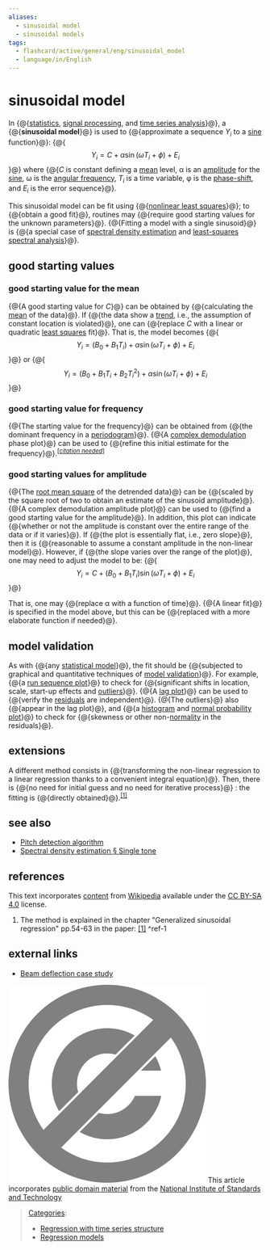 ```yaml
---
aliases:
  - sinusoidal model
  - sinusoidal models
tags:
  - flashcard/active/general/eng/sinusoidal_model
  - language/in/English
---
```


# sinusoidal model

<!-- | ![](../../archives/Wikimedia%20Commons/Question%20book-new.svg) | This article __needs additional citations for [verification](https://en.wikipedia.org/wiki/Wikipedia:Verifiability)__. Please help [improve this article](https://en.wikipedia.org/wiki/Special:EditPage/Sinusoidal%20model) by [adding citations to reliable sources](https://en.wikipedia.org/wiki/Help:Referencing%20for%20beginners). Unsourced material may be challenged and removed._Find sources:_ ["Sinusoidal model"](https://www.google.com/search?as_eq=wikipedia&q=%22Sinusoidal+model%22) – [news](https://www.google.com/search?tbm=nws&q=%22Sinusoidal+model%22+-wikipedia&tbs=ar:1) __·__ [newspapers](https://www.google.com/search?&q=%22Sinusoidal+model%22&tbs=bkt:s&tbm=bks) __·__ [books](https://www.google.com/search?tbs=bks:1&q=%22Sinusoidal+model%22+-wikipedia) __·__ [scholar](https://scholar.google.com/scholar?q=%22Sinusoidal+model%22) __·__ [JSTOR](https://www.jstor.org/action/doBasicSearch?Query=%22Sinusoidal+model%22&acc=on&wc=on) _\(February 2008\)__\([Learn how and when to remove this message](https://en.wikipedia.org/wiki/Help:Maintenance%20template%20removal)\)_ | -->

In {@{[statistics](statistics.md), [signal processing](signal%20processing.md), and [time series analysis](time%20series%20analysis.md)}@}, a {@{__sinusoidal model__}@} is used to {@{approximate a sequence _Y<sub>i</sub>_ to a [sine](sine.md) function}@}: {@{$$Y_{i}=C+\alpha \sin(\omega T_{i}+\phi )+E_{i}$$}@} where {@{_C_ is constant defining a [mean](mean.md) level, α is an [amplitude](amplitude.md) for the [sine](sine.md), ω is the [angular frequency](angular%20frequency.md), _T<sub>i</sub>_ is a time variable, φ is the [phase-shift](phase-shift.md#phase%20shift), and _E<sub>i</sub>_ is the error sequence}@}. <!--SR:!2025-07-01,4,270!2025-07-01,4,270!2025-07-01,4,270!2025-07-01,4,270!2025-07-01,4,270-->

This sinusoidal model can be fit using {@{[nonlinear least squares](nonlinear%20least%20squares.md)}@}; to {@{obtain a good fit}@}, routines may {@{require good starting values for the unknown parameters}@}. {@{Fitting a model with a single sinusoid}@} is {@{a special case of [spectral density estimation](spectral%20density%20estimation.md) and [least-squares spectral analysis](least-squares%20spectral%20analysis.md)}@}. <!--SR:!2025-07-01,4,270!2025-07-01,4,270!2025-07-01,4,270!2025-07-01,4,270!2025-07-01,4,270-->

## good starting values

### good starting value for the mean

{@{A good starting value for _C_}@} can be obtained by {@{calculating the [mean](mean.md) of the data}@}. If {@{the data show a [trend](trend%20estimation.md), i.e., the assumption of constant location is violated}@}, one can {@{replace _C_ with a linear or quadratic [least squares](least%20squares.md) fit}@}. That is, the model becomes {@{$$Y_{i}=(B_{0}+B_{1}T_{i})+\alpha \sin( \omega T_{i}+\phi )+E_{i}$$}@} or {@{$$Y_{i}=(B_{0}+B_{1}T_{i}+B_{2}T_{i}^{2})+\alpha \sin( \omega T_{i}+\phi )+E_{i}$$}@} <!--SR:!2025-06-30,3,250!2025-07-01,4,270!2025-07-01,4,270!2025-07-01,4,270!2025-07-01,4,270!2025-07-01,4,270-->

### good starting value for frequency

{@{The starting value for the frequency}@} can be obtained from {@{the dominant frequency in a [periodogram](periodogram.md)}@}. {@{A [complex demodulation](complex%20demodulation.md) phase plot}@} can be used to {@{refine this initial estimate for the frequency}@}.<sup>\[_[citation needed](https://en.wikipedia.org/wiki/Wikipedia:Citation%20needed)_\]</sup> <!--SR:!2025-07-01,4,270!2025-07-01,4,270!2025-07-01,4,270!2025-07-01,4,270-->

### good starting values for amplitude

{@{The [root mean square](root%20mean%20square.md) of the detrended data}@} can be {@{scaled by the square root of two to obtain an estimate of the sinusoid amplitude}@}. {@{A complex demodulation amplitude plot}@} can be used to {@{find a good starting value for the amplitude}@}. In addition, this plot can indicate {@{whether or not the amplitude is constant over the entire range of the data or if it varies}@}. If {@{the plot is essentially flat, i.e., zero slope}@}, then it is {@{reasonable to assume a constant amplitude in the non-linear model}@}. However, if {@{the slope varies over the range of the plot}@}, one may need to adjust the model to be: {@{$$Y_{i}=C+(B_{0}+B_{1}T_{i})\sin( \omega T_{i}+\phi )+E_{i}$$}@} <!--SR:!2025-07-01,4,270!2025-07-01,4,270!2025-07-01,4,270!2025-07-01,4,270!2025-07-01,4,270!2025-07-01,4,270!2025-07-01,4,270!2025-07-01,4,270!2025-07-01,4,270-->

That is, one may {@{replace α with a function of time}@}. {@{A linear fit}@} is specified in the model above, but this can be {@{replaced with a more elaborate function if needed}@}. <!--SR:!2025-07-01,4,270!2025-07-01,4,270!2025-07-01,4,270-->

## model validation

As with {@{any [statistical model](statistical%20model.md)}@}, the fit should be {@{subjected to graphical and quantitative techniques of [model validation](model%20validation.md)}@}. For example, {@{a [run sequence plot](run%20sequence%20plot.md)}@} to check for {@{significant shifts in location, scale, start-up effects and [outliers](outliers.md)}@}. {@{A [lag plot](lag%20plot.md)}@} can be used to {@{verify the [residuals](errors%20and%20residuals%20in%20statistics.md) are independent}@}. {@{The outliers}@} also {@{appear in the lag plot}@}, and {@{a [histogram](histogram.md) and [normal probability plot](normal%20probability%20plot.md)}@} to check for {@{skewness or other non-[normality](normal%20distribution.md) in the residuals}@}. <!--SR:!2025-07-01,4,270!2025-07-01,4,270!2025-07-01,4,270!2025-07-01,4,270!2025-07-01,4,270!2025-07-01,4,270!2025-07-01,4,270!2025-07-01,4,270!2025-07-01,4,270!2025-07-01,4,270-->

## extensions

A different method consists in {@{transforming the non-linear regression to a linear regression thanks to a convenient integral equation}@}. Then, there is {@{no need for initial guess and no need for iterative process}@} : the fitting is {@{directly obtained}@}.<sup>[\[1\]](#^ref-1)</sup> <!--SR:!2025-07-01,4,270!2025-07-01,4,270!2025-07-01,4,270-->

## see also

- [Pitch detection algorithm](pitch%20detection%20algorithm.md)
- [Spectral density estimation § Single tone](spectral%20density%20estimation.md#single%20tone)

## references

This text incorporates [content](https://en.wikipedia.org/wiki/sinusoidal_model) from [Wikipedia](Wikipedia.md) available under the [CC BY-SA 4.0](https://creativecommons.org/licenses/by-sa/4.0/) license.

1. The method is explained in the chapter "Generalized sinusoidal regression" pp.54-63 in the paper: [\[1\]](https://fr.scribd.com/doc/14674814/Regressions-et-equations-integrales) <a id="^ref-1"></a>^ref-1

## external links

- [Beam deflection case study](http://www.itl.nist.gov/div898/handbook/eda/section4/eda425.htm)

![Public Domain](../../archives/Wikimedia%20Commons/PD-icon.svg) This article incorporates [public domain material](Copyright%20status%20of%20works%20by%20the%20federal%20government%20of%20the%20United%20States.md) from the [National Institute of Standards and Technology](https://www.nist.gov/)

> [Categories](https://en.wikipedia.org/wiki/Help:Category):
>
> - [Regression with time series structure](https://en.wikipedia.org/wiki/Category:Regression%20with%20time%20series%20structure)
> - [Regression models](https://en.wikipedia.org/wiki/Category:Regression%20models)
